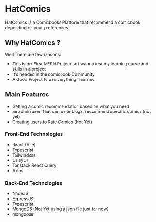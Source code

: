# HatComics

<p>HatComics is a Comicbooks Platform that recommend a comicbook depending on your preferences</p>

## Why HatComics ?

<p>Well There are few reasons:</p>

<ul>
    <li>This is my First MERN Project so i wanna test my learning curve and skills in a project</li>
    <li>It's needed in the comicbook Community</li>
    <li>A Good Project to use verything i learned</li>
</ul>

## Main Features

<ul>
    <li>Getting a comic recommendation based on what you need</li>
    <li>an admin user That can write blogs, recommend specific comics (not yet)</li>
    <li>Creating users to Rate Comics (Not Yet)</li>
</ul>

### Front-End Technologies

<ul>
    <li>React (Vite)</li>
    <li>Typescript</li>
    <li>Tailwindcss</li>
    <li>DaisyUI</li>
    <li>Tanstack React Query</li>
    <li>Axios</li>
</ul>

### Back-End Technologies

<ul>
    <li>NodeJS</li>
    <li>ExpressJS</li>
    <li>Typescript</li>
    <li>MongoDB (Not Yet using a json file just for now)</li>
    <li>mongoose</li>
</ul>

